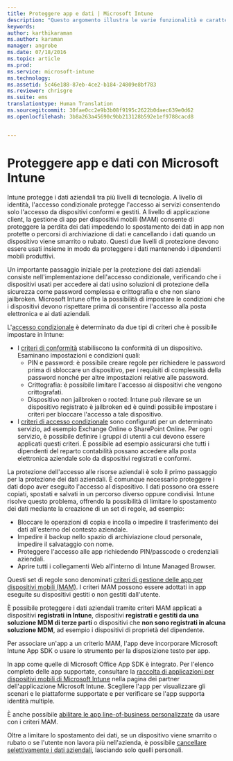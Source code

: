 ```yaml
---
title: Proteggere app e dati | Microsoft Intune
description: "Questo argomento illustra le varie funzionalità e caratteristiche disponibili in Intune per proteggere le app e i dati aziendali."
keywords: 
author: karthikaraman
ms.author: karaman
manager: angrobe
ms.date: 07/18/2016
ms.topic: article
ms.prod: 
ms.service: microsoft-intune
ms.technology: 
ms.assetid: 5c46e188-87eb-4ce2-b184-24809e8bf783
ms.reviewer: chrisgre
ms.suite: ems
translationtype: Human Translation
ms.sourcegitcommit: 30fae0cc2e9b3b08f9195c2622b0daec639e0d62
ms.openlocfilehash: 3b8a263a45690c9bb213128b592e1ef9788cacd8


---
```


# <a name="protect-apps-and-data-with-microsoft-intune"></a>Proteggere app e dati con Microsoft Intune


Intune protegge i dati aziendali tra più livelli di tecnologia.  A livello di identità, l'accesso condizionale protegge l'accesso ai servizi consentendo solo l'accesso da dispositivi conformi e gestiti.  A livello di applicazione client, la gestione di app per dispositivi mobili (MAM) consente di proteggere la perdita dei dati impedendo lo spostamento dei dati in app non protette o percorsi di archiviazione di dati e cancellando i dati quando un dispositivo viene smarrito o rubato.  Questi due livelli di protezione devono essere usati insieme in modo da proteggere i dati mantenendo i dipendenti mobili produttivi.

Un importante passaggio iniziale per la protezione dei dati aziendali consiste nell'implementazione dell'accesso condizionale, verificando che i dispositivi usati per accedere ai dati usino soluzioni di protezione della sicurezza come password complessa e crittografia e che non siano jailbroken. Microsoft Intune offre la possibilità di impostare le condizioni che i dispositivi devono rispettare prima di consentire l'accesso alla posta elettronica e ai dati aziendali.

L'[accesso condizionale](restrict-access-to-email-and-o365-services-with-microsoft-intune.md) è determinato da due tipi di criteri che è possibile impostare in Intune:
- I [criteri di conformità](introduction-to-device-compliance-policies-in-microsoft-intune.md) stabiliscono la conformità di un dispositivo. Esaminano impostazioni e condizioni quali:
  - PIN e password: è possibile creare regole per richiedere le password prima di sbloccare un dispositivo, per i requisiti di complessità della password nonché per altre impostazioni relative alle password.
  - Crittografia: è possibile limitare l'accesso ai dispositivi che vengono crittografati.
  - Dispositivo non jailbroken o rooted: Intune può rilevare se un dispositivo registrato è jailbroken ed è quindi possibile impostare i criteri per bloccare l'accesso a tale dispositivo.
- I [criteri di accesso condizionale](restrict-access-to-email-and-o365-services-with-microsoft-intune.md) sono configurati per un determinato servizio, ad esempio Exchange Online o SharePoint Online. Per ogni servizio, è possibile definire i gruppi di utenti a cui devono essere applicati questi criteri. È possibile ad esempio assicurarsi che tutti i dipendenti del reparto contabilità possano accedere alla posta elettronica aziendale solo da dispositivi registrati e conformi.

La protezione dell'accesso alle risorse aziendali è solo il primo passaggio per la protezione dei dati aziendali. È comunque necessario proteggere i dati dopo aver eseguito l'accesso al dispositivo. I dati possono ora essere copiati, spostati e salvati in un percorso diverso oppure condivisi. Intune risolve questo problema, offrendo la possibilità di limitare lo spostamento dei dati mediante la creazione di un set di regole, ad esempio:
- Bloccare le operazioni di copia e incolla o impedire il trasferimento dei dati all'esterno del contesto aziendale.
- Impedire il backup nello spazio di archiviazione cloud personale, impedire il salvataggio con nome.
- Proteggere l'accesso alle app richiedendo PIN/passcode o credenziali aziendali.
- Aprire tutti i collegamenti Web all'interno di Intune Managed Browser.

Questi set di regole sono denominati [criteri di gestione delle app per dispositivi mobili (MAM)](protect-app-data-using-mobile-app-management-policies-with-microsoft-intune.md).  I criteri MAM possono essere adottati in app eseguite su dispositivi gestiti o non gestiti dall'utente.  

È possibile proteggere i dati aziendali tramite criteri MAM applicati a dispositivi **registrati in Intune**, dispositivi **registrati e gestiti da una soluzione MDM di terze parti** o dispositivi che **non sono registrati in alcuna soluzione MDM**, ad esempio i dispositivi di proprietà del dipendente.

Per associare un'app a un criterio MAM, l'app deve incorporare Microsoft Intune App SDK o usare lo strumento per la disposizione testo per app.

In app come quelle di Microsoft Office App SDK è integrato. Per l'elenco completo delle app supportate, consultare la [raccolta di applicazioni per dispositivi mobili di Microsoft Intune](https://www.microsoft.com/en-us/cloud-platform/microsoft-intune-apps) nella pagina dei partner dell'applicazione Microsoft Intune. Scegliere l'app per visualizzare gli scenari e le piattaforme supportate e per verificare se l'app supporta identità multiple.

È anche possibile [abilitare le app line-of-business personalizzate](decide-how-to-prepare-apps-for-mobile-application-management-with-microsoft-intune.md) da usare con i criteri MAM.

Oltre a limitare lo spostamento dei dati, se un dispositivo viene smarrito o rubato o se l'utente non lavora più nell'azienda, è possibile [cancellare selettivamente i dati aziendali](wipe-managed-company-app-data-with-microsoft-intune.md), lasciando solo quelli personali.



<!--HONumber=Nov16_HO1-->



